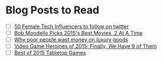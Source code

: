# Blog Posts to Read

- [ ] [50 Female Tech Influencers to follow on twitter](http://skillcrush.com/2015/11/04/50-female-tech-influencers-to-follow-on-twitter/)
- [ ] [Bob Mondello Picks 2015's Best Movies, 2 At A Time](http://www.npr.org/2015/12/30/460844013/seeing-double-bob-mondello-picks-2015s-best-movies-two-at-a-time?utm_content=buffer8ccb7)
- [ ] [Why poor people wast money on luxury goods](http://talkingpointsmemo.com/cafe/why-do-poor-people-waste-money-on-luxury-goods)
- [ ] [Video Game Heroines of 2015: Finally, We Have 9 of Them](http://www.themarysue.com/video-game-heroines-of-2015/)
- [ ] [Best of 2015 Tabletop Games](http://entropymag.org/best-of-2015-tabletop-games/)
